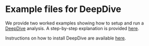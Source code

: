 # Example files for DeepDive

We provide two worked examples showing how to setup and run a [DeepDive](https://github.com/DeepDive-project/deepdive) analysis. A step-by-step explanation is provided [here](https://github.com/DeepDive-project/example_files/tree/main/marine_analysis).

Instructions on how to install DeepDive are available [here](https://github.com/DeepDive-project/deepdive/blob/main/README.md#installing-deepdive-in-a-virtual-environment).
